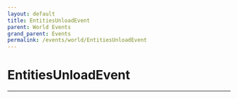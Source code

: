 ```yaml
---
layout: default
title: EntitiesUnloadEvent
parent: World Events
grand_parent: Events
permalink: /events/world/EntitiesUnloadEvent
---
```


# EntitiesUnloadEvent

---
